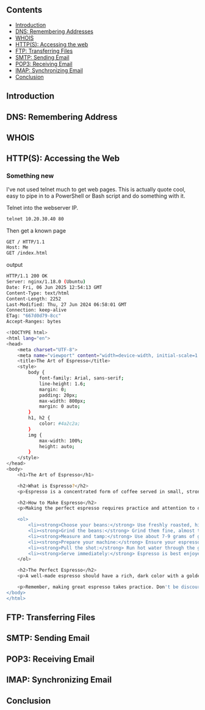 ## Contents
- [Introduction](#Introductiomteams)
- [DNS: Remembering Addresses](#DNS-Remembering-Address)
- [WHOIS](#WHOIS)
- [HTTP(S): Accessing the web](#http(S)-accessing-the-web)
- [FTP: Transferring Files](#tfp-transferring-files)
- [SMTP: Sending Email](#smtp-sending-email)
- [POP3: Receiving Email](#pop3-receiving-email)
- [IMAP: Synchronizing Email](#imap-synchronizing-email)
- [Conclusion](#conclusion)

## Introduction
## DNS: Remembering Address
## WHOIS
## HTTP(S): Accessing the Web
### Something new
I've not used telnet much to get web pages. This is actually quote cool, easy to pipe in to a PowerShell or Bash script and do something with it.


Telnet into the webserver IP.
```sh
telnet 10.20.30.40 80
```

Then get a known page
```sh
GET / HTTP/1.1
Host: Me
GET /index.html
```

output
```sh
HTTP/1.1 200 OK
Server: nginx/1.18.0 (Ubuntu)
Date: Fri, 06 Jun 2025 12:54:13 GMT
Content-Type: text/html
Content-Length: 2252
Last-Modified: Thu, 27 Jun 2024 06:58:01 GMT
Connection: keep-alive
ETag: "667d0d79-8cc"
Accept-Ranges: bytes

<!DOCTYPE html>
<html lang="en">
<head>
    <meta charset="UTF-8">
    <meta name="viewport" content="width=device-width, initial-scale=1.0">
    <title>The Art of Espresso</title>
    <style>
        body {
            font-family: Arial, sans-serif;
            line-height: 1.6;
            margin: 0;
            padding: 20px;
            max-width: 800px;
            margin: 0 auto;
        }
        h1, h2 {
            color: #4a2c2a;
        }
        img {
            max-width: 100%;
            height: auto;
        }
    </style>
</head>
<body>
    <h1>The Art of Espresso</h1>

    <h2>What is Espresso?</h2>
    <p>Espresso is a concentrated form of coffee served in small, strong shots. It is made by forcing pressurized hot water through finely-ground coffee beans. Espresso is the base for many coffee drinks, such as cappuccino, latte, and Americano.</p>

    <h2>How to Make Espresso</h2>
    <p>Making the perfect espresso requires practice and attention to detail. Here's a basic guide:</p>

    <ol>
        <li><strong>Choose your beans:</strong> Use freshly roasted, high-quality espresso beans.</li>
        <li><strong>Grind the beans:</strong> Grind them fine, almost to a powder consistency.</li>
        <li><strong>Measure and tamp:</strong> Use about 7-9 grams of ground coffee for a single shot. Tamp it down firmly and evenly.</li>
        <li><strong>Prepare your machine:</strong> Ensure your espresso machine is clean and heated up.</li>
        <li><strong>Pull the shot:</strong> Run hot water through the grounds. It should take about 25-30 seconds to extract 1-1.5 ounces of espresso.</li>
        <li><strong>Serve immediately:</strong> Espresso is best enjoyed right away while it's hot and the crema is intact.</li>
    </ol>

    <h2>The Perfect Espresso</h2>
    <p>A well-made espresso should have a rich, dark color with a golden-brown crema on top. It should have a full-bodied flavor with a balance of sweetness, acidity, and bitterness. The aroma should be strong and pleasing.</p>

    <p>Remember, making great espresso takes practice. Don't be discouraged if your first attempts aren't perfect. With time and experience, you'll be crafting delicious espresso shots at home!</p>
</body>
</html>
```
## FTP: Transferring Files
## SMTP: Sending Email
## POP3: Receiving Email
## IMAP: Synchronizing Email
## Conclusion
